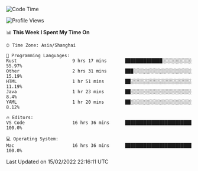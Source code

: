 <!--START_SECTION:waka-->
![Code Time](http://img.shields.io/badge/Code%20Time-995%20hrs%207%20mins-blue)

![Profile Views](http://img.shields.io/badge/Profile%20Views-32-blue)

📊 **This Week I Spent My Time On** 

```text
⌚︎ Time Zone: Asia/Shanghai

💬 Programming Languages: 
Rust                     9 hrs 17 mins       ██████████████░░░░░░░░░░░   55.97% 
Other                    2 hrs 31 mins       ███░░░░░░░░░░░░░░░░░░░░░░   15.19% 
HTML                     1 hr 51 mins        ██░░░░░░░░░░░░░░░░░░░░░░░   11.19% 
Java                     1 hr 23 mins        ██░░░░░░░░░░░░░░░░░░░░░░░   8.4% 
YAML                     1 hr 20 mins        ██░░░░░░░░░░░░░░░░░░░░░░░   8.12%

🔥 Editors: 
VS Code                  16 hrs 36 mins      █████████████████████████   100.0%

💻 Operating System: 
Mac                      16 hrs 36 mins      █████████████████████████   100.0%

```


 Last Updated on 15/02/2022 22:16:11 UTC
<!--END_SECTION:waka-->
